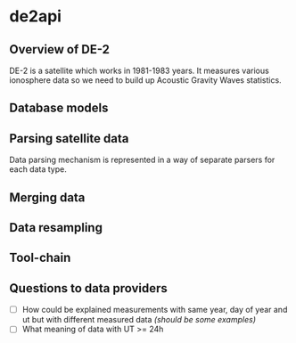 de2api
======

Overview of DE-2
----------------
DE-2 is a satellite which works in 1981-1983 years. It measures various ionosphere data so we need to build up Acoustic
Gravity Waves statistics.

Database models
---------------


Parsing satellite data
----------------------
Data parsing mechanism is represented in a way of separate parsers for each data type.

Merging data
------------


Data resampling
---------------

Tool-chain
----------


Questions to data providers
---------------------------

- [ ] How could be explained measurements with same year, day of year and ut but with different measured data _(should be some examples)_
- [ ] What meaning of data with UT >= 24h